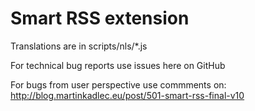 # Smart RSS extension

Translations are in scripts/nls/*.js

For technical bug reports use issues here on GitHub

For bugs from user perspective use commments on:
http://blog.martinkadlec.eu/post/501-smart-rss-final-v10